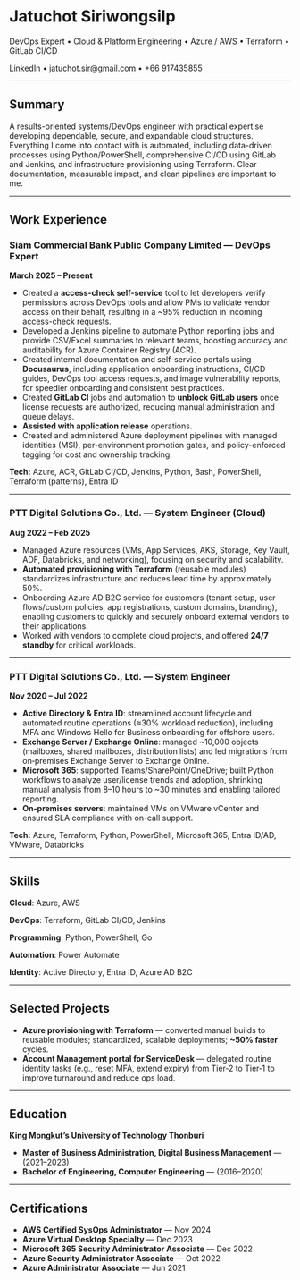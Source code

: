 # Jatuchot Siriwongsilp

DevOps Expert • Cloud & Platform Engineering • Azure / AWS • Terraform • GitLab CI/CD

[LinkedIn](https://www.linkedin.com/in/jatuchot-s) • [jatuchot.sir@gmail.com](mailto:jatuchot.sir@gmail.com) • +66 917435855

---

## Summary

A results-oriented systems/DevOps engineer with practical expertise developing dependable, secure, and expandable cloud structures. Everything I come into contact with is automated, including data-driven processes using Python/PowerShell, comprehensive CI/CD using GitLab and Jenkins, and infrastructure provisioning using Terraform. Clear documentation, measurable impact, and clean pipelines are important to me.

---

## Work Experience

### Siam Commercial Bank Public Company Limited — **DevOps Expert**

**March 2025 – Present**

* Created a **access-check self-service** tool to let developers verify permissions across DevOps tools and allow PMs to validate vendor access on their behalf, resulting in a ~95% reduction in incoming access-check requests.
* Developed a Jenkins pipeline to automate Python reporting jobs and provide CSV/Excel summaries to relevant teams, boosting accuracy and auditability for Azure Container Registry (ACR).
* Created internal documentation and self-service portals using **Docusaurus**, including application onboarding instructions, CI/CD guides, DevOps tool access requests, and image vulnerability reports, for speedier onboarding and consistent best practices.
* Created **GitLab CI** jobs and automation to **unblock GitLab users** once license requests are authorized, reducing manual administration and queue delays.
* **Assisted with application release** operations.
* Created and administered Azure deployment pipelines with managed identities (MSI), per-environment promotion gates, and policy-enforced tagging for cost and ownership tracking.

**Tech:** Azure, ACR, GitLab CI/CD, Jenkins, Python, Bash, PowerShell, Terraform (patterns), Entra ID

---

### PTT Digital Solutions Co., Ltd. — **System Engineer (Cloud)**

**Aug 2022 – Feb 2025**

* Managed Azure resources (VMs, App Services, AKS, Storage, Key Vault, ADF, Databricks, and networking), focusing on security and scalability.
* **Automated provisioning with Terraform** (reusable modules) standardizes infrastructure and reduces lead time by approximately 50%.
* Onboarding Azure AD B2C service for customers (tenant setup, user flows/custom policies, app registrations, custom domains, branding), enabling customers to quickly and securely onboard external vendors to their applications.
* Worked with vendors to complete cloud projects, and offered **24/7 standby** for critical workloads.

---

### PTT Digital Solutions Co., Ltd. — **System Engineer**

**Nov 2020 – Jul 2022**

* **Active Directory & Entra ID**: streamlined account lifecycle and automated routine operations (≈30% workload reduction), including MFA and Windows Hello for Business onboarding for offshore users.
* **Exchange Server / Exchange Online**: managed ~10,000 objects (mailboxes, shared mailboxes, distribution lists) and led migrations from on‑premises Exchange Server to Exchange Online.
* **Microsoft 365**: supported Teams/SharePoint/OneDrive; built Python workflows to analyze user/license trends and adoption, shrinking manual analysis from 8–10 hours to ~30 minutes and enabling tailored reporting.
* **On-premises servers**: maintained VMs on VMware vCenter and ensured SLA compliance with on-call support.

**Tech:** Azure, Terraform, Python, PowerShell, Microsoft 365, Entra ID/AD, VMware, Databricks

---

## Skills

**Cloud**: Azure, AWS

**DevOps**: Terraform, GitLab CI/CD, Jenkins

**Programming**: Python, PowerShell, Go

**Automation**: Power Automate

**Identity**: Active Directory, Entra ID, Azure AD B2C

---

## Selected Projects

* **Azure provisioning with Terraform** — converted manual builds to reusable modules; standardized, scalable deployments; **~50% faster** cycles.
* **Account Management portal for ServiceDesk** — delegated routine identity tasks (e.g., reset MFA, extend expiry) from Tier‑2 to Tier‑1 to improve turnaround and reduce ops load.

---

## Education

**King Mongkut’s University of Technology Thonburi**
* **Master of Business Administration, Digital Business Management** — (2021–2023)
* **Bachelor of Engineering, Computer Engineering** — (2016–2020)

---

## Certifications

* **AWS Certified SysOps Administrator** — Nov 2024
* **Azure Virtual Desktop Specialty** — Dec 2023
* **Microsoft 365 Security Administrator Associate** — Dec 2022
* **Azure Security Administrator Associate** — Oct 2022
* **Azure Administrator Associate** — Jun 2021
